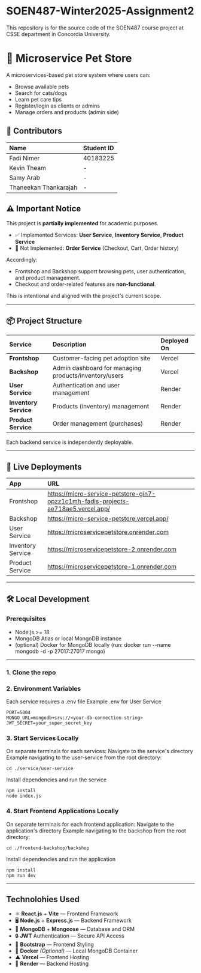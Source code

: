 # SOEN487-Winter2025-Assignment2
This repository is for the source code of the SOEN487 course project at CSSE department in Concordia University.

# 🐾 Microservice Pet Store

A microservices-based pet store system where users can:
- Browse available pets
- Search for cats/dogs
- Learn pet care tips
- Register/login as clients or admins
- Manage orders and products (admin side)

## 👥 Contributors

| Name                      | Student ID |
|:---------------------------|:-----------|
| Fadi Nimer                 | 40183225   |
| Kevin Theam                | -          |
| Samy Arab                  | -          |
| Thaneekan Thankarajah      | -          |

## ⚠️ Important Notice

This project is **partially implemented** for academic purposes.

- ✅ Implemented Services: **User Service**, **Inventory Service**, **Product Service**
- 🚫 Not Implemented: **Order Service** (Checkout, Cart, Order history)

Accordingly:
- Frontshop and Backshop support browsing pets, user authentication, and product management.
- Checkout and order-related features are **non-functional**.

This is intentional and aligned with the project's current scope.

---

## 📦 Project Structure

| Service | Description | Deployed On |
|:--------|:------------|:------------|
| **Frontshop** | Customer-facing pet adoption site | Vercel |
| **Backshop** | Admin dashboard for managing products/inventory/users | Vercel |
| **User Service** | Authentication and user management | Render |
| **Inventory Service** | Products (inventory) management | Render |
| **Product Service** | Order management (purchases) | Render |

Each backend service is independently deployable.

---

## 🚀 Live Deployments

| App | URL |
|:----|:----|
| Frontshop | https://micro-service-petstore-gin7-opzz1c1mh-fadis-projects-ae718ae5.vercel.app/ |
| Backshop | https://micro-service-petstore.vercel.app/ |
| User Service | https://microservicepetstore.onrender.com |
| Inventory Service | https://microservicepetstore-2.onrender.com |
| Product Service | https://microservicepetstore-1.onrender.com |

---

## 🛠️ Local Development

### Prerequisites

- Node.js >= 18
- MongoDB Atlas or local MongoDB instance
- (optional) Docker for MongoDB locally (run: docker run --name mongodb -d -p 27017:27017 mongo)

---

### 1. Clone the repo

### 2. Environment Variables

Each service requires a .env file
Example .env for User Service
```
PORT=5004
MONGO_URL=mongodb+srv://<your-db-connection-string>
JWT_SECRET=your_super_secret_key
```

### 3. Start Services Locally

On separate terminals for each services:
  Navigate to the service's directory
  Example navigating to the user-service from the root directory:
  ```
  cd ./service/user-service
  ```
  Install dependencies and run the service
  ```
  npm install
  node index.js
  ```

### 4. Start Frontend Applications Locally

On separate terminals for each frontend application:
  Navigate to the application's directory
  Example navigating to the backshop from the root directory:
  ```
  cd ./frontend-backshop/backshop
  ```
  Install dependencies and run the application
  ```
  npm install
  npm run dev
  ```
---

## Technolohies Used

- ⚛️ **React.js** + **Vite** — Frontend Framework
- 🖥️ **Node.js** + **Express.js** — Backend Framework
- 🍃 **MongoDB** + **Mongoose** — Database and ORM
- 🔒 **JWT** Authentication — Secure API Access
- 🎨 **Bootstrap** — Frontend Styling
- 🐳 **Docker** *(Optional)* — Local MongoDB Container
- ▲ **Vercel** — Frontend Hosting
- 🚀 **Render** — Backend Hosting
